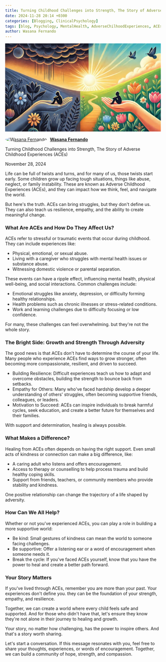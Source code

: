 ```yaml
---
title: Turning Childhood Challenges into Strength, The Story of Adverse Childhood Experiences (ACEs)
date: 2024-11-28 20:14 +0300
categories: [Blogging, ClinicalPsychology]
tags: [blog, Psychology, MentalHealth, AdverseChilhoodExperiences, ACEs, Truma, Childhood]
author: Wasana Fernando
---
```


![Desktop View](assets/1732800382323.jpg)


<div style="display: flex; align-items: center;">
  <a href="https://www.linkedin.com/in/wasana-fernando-37870295/" target="_blank">
    <img src="https://media.licdn.com/dms/image/v2/D4D03AQGqmZMF-iRUqA/profile-displayphoto-shrink_200_200/B4DZZtGoXmGcAY-/0/1745587183368?e=1755734400&v=beta&t=vnDv5XHSj2TDWWcWCZklt1uhS4tbSnotW3C0_AVa1y0" alt="Wasana Fernando" width="50" height="50" style="border-radius: 50%; margin-right: 10px;">
  </a>
  <a href="https://www.linkedin.com/in/wasana-fernando-37870295/" target="_blank" style="font-weight: bold;">Wasana Fernando</a>
</div>




Turning Childhood Challenges into Strength, The Story of Adverse Childhood Experiences (ACEs)

November 28, 2024

Life can be full of twists and turns, and for many of us, those twists start early. Some children grow up facing tough situations, things like abuse, neglect, or family instability. These are known as Adverse Childhood Experiences (ACEs), and they can impact how we think, feel, and navigate the world.

But here's the truth. ACEs can bring struggles, but they don't define us. They can also teach us resilience, empathy, and the ability to create meaningful change.

### What Are ACEs and How Do They Affect Us?

ACEs refer to stressful or traumatic events that occur during childhood. They can include experiences like:

-   Physical, emotional, or sexual abuse.
-   Living with a caregiver who struggles with mental health issues or substance abuse.
-   Witnessing domestic violence or parental separation.

These events can have a ripple effect, influencing mental health, physical well-being, and social interactions. Common challenges include:

-   Emotional struggles like anxiety, depression, or difficulty forming healthy relationships.
-   Health problems such as chronic illnesses or stress-related conditions.
-   Work and learning challenges due to difficulty focusing or low confidence.

For many, these challenges can feel overwhelming. but they're not the whole story.

### The Bright Side: Growth and Strength Through Adversity

The good news is that ACEs don't have to determine the course of your life. Many people who experience ACEs find ways to grow stronger, often becoming more compassionate, resilient, and driven to succeed.

-   Building Resilience: Difficult experiences teach us how to adapt and overcome obstacles, building the strength to bounce back from setbacks.
-   Empathy for Others: Many who've faced hardship develop a deeper understanding of others' struggles, often becoming supportive friends, colleagues, or leaders.
-   Motivation to Succeed: ACEs can inspire individuals to break harmful cycles, seek education, and create a better future for themselves and their families.

With support and determination, healing is always possible.

### What Makes a Difference?

Healing from ACEs often depends on having the right support. Even small acts of kindness or connection can make a big difference, like:

-   A caring adult who listens and offers encouragement.
-   Access to therapy or counselling to help process trauma and build healthy coping skills.
-   Support from friends, teachers, or community members who provide stability and kindness.

One positive relationship can change the trajectory of a life shaped by adversity.

### How Can We All Help?

Whether or not you've experienced ACEs, you can play a role in building a more supportive world:

-   Be kind: Small gestures of kindness can mean the world to someone facing challenges.
-   Be supportive: Offer a listening ear or a word of encouragement when someone needs it.
-   Break the cycle: If you've faced ACEs yourself, know that you have the power to heal and create a better path forward.

### Your Story Matters

If you've lived through ACEs, remember you are more than your past. Your experiences don't define you. they can be the foundation of your strength, empathy, and resilience.

Together, we can create a world where every child feels safe and supported. And for those who didn't have that, let's ensure they know they're not alone in their journey to healing and growth.

Your story, no matter how challenging, has the power to inspire others. And that's a story worth sharing.

Let's start a conversation. If this message resonates with you, feel free to share your thoughts, experiences, or words of encouragement. Together, we can build a community of hope, strength, and compassion.